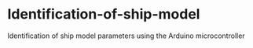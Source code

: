# Identification-of-ship-model
Identification of ship model parameters using the Arduino microcontroller
